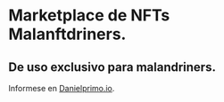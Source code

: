 # Marketplace de NFTs Malanftdriners.
## De uso exclusivo para malandriners.
Informese en [Danielprimo.io](https://www.danielprimo.io/).
